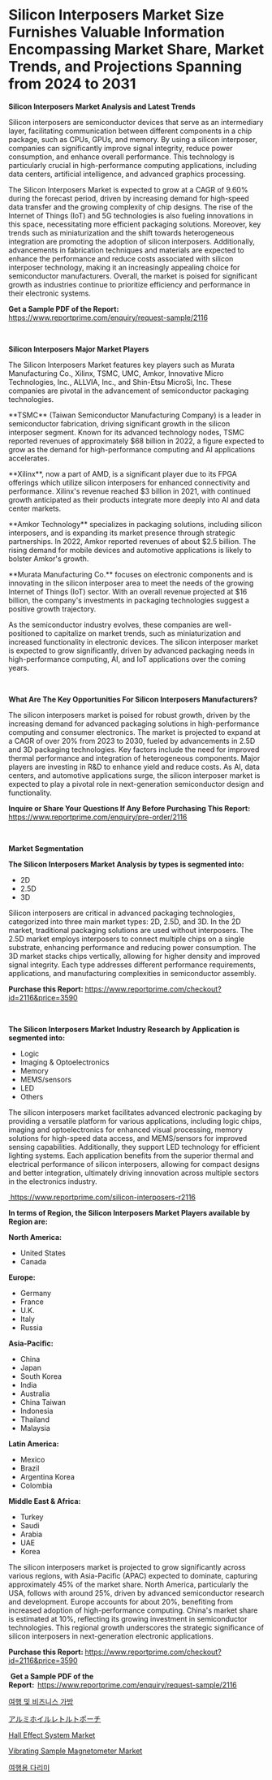 <p><h1>Silicon Interposers Market Size Furnishes Valuable Information Encompassing Market Share, Market Trends, and Projections Spanning from 2024 to 2031</h1></p><p><strong>Silicon Interposers Market Analysis and Latest Trends</strong></p>
<p><p>Silicon interposers are semiconductor devices that serve as an intermediary layer, facilitating communication between different components in a chip package, such as CPUs, GPUs, and memory. By using a silicon interposer, companies can significantly improve signal integrity, reduce power consumption, and enhance overall performance. This technology is particularly crucial in high-performance computing applications, including data centers, artificial intelligence, and advanced graphics processing.</p><p>The Silicon Interposers Market is expected to grow at a CAGR of 9.60% during the forecast period, driven by increasing demand for high-speed data transfer and the growing complexity of chip designs. The rise of the Internet of Things (IoT) and 5G technologies is also fueling innovations in this space, necessitating more efficient packaging solutions. Moreover, key trends such as miniaturization and the shift towards heterogeneous integration are promoting the adoption of silicon interposers. Additionally, advancements in fabrication techniques and materials are expected to enhance the performance and reduce costs associated with silicon interposer technology, making it an increasingly appealing choice for semiconductor manufacturers. Overall, the market is poised for significant growth as industries continue to prioritize efficiency and performance in their electronic systems.</p></p>
<p><strong>Get a Sample PDF of the Report:&nbsp;</strong> <a href="https://www.reportprime.com/enquiry/request-sample/2116">https://www.reportprime.com/enquiry/request-sample/2116</a></p>
<p>&nbsp;</p>
<p><strong>Silicon Interposers Major Market Players</strong></p>
<p><p>The Silicon Interposers Market features key players such as Murata Manufacturing Co., Xilinx, TSMC, UMC, Amkor, Innovative Micro Technologies, Inc., ALLVIA, Inc., and Shin-Etsu MicroSi, Inc. These companies are pivotal in the advancement of semiconductor packaging technologies.</p><p>**TSMC** (Taiwan Semiconductor Manufacturing Company) is a leader in semiconductor fabrication, driving significant growth in the silicon interposer segment. Known for its advanced technology nodes, TSMC reported revenues of approximately $68 billion in 2022, a figure expected to grow as the demand for high-performance computing and AI applications accelerates.</p><p>**Xilinx**, now a part of AMD, is a significant player due to its FPGA offerings which utilize silicon interposers for enhanced connectivity and performance. Xilinx's revenue reached $3 billion in 2021, with continued growth anticipated as their products integrate more deeply into AI and data center markets.</p><p>**Amkor Technology** specializes in packaging solutions, including silicon interposers, and is expanding its market presence through strategic partnerships. In 2022, Amkor reported revenues of about $2.5 billion. The rising demand for mobile devices and automotive applications is likely to bolster Amkor's growth.</p><p>**Murata Manufacturing Co.** focuses on electronic components and is innovating in the silicon interposer area to meet the needs of the growing Internet of Things (IoT) sector. With an overall revenue projected at $16 billion, the company's investments in packaging technologies suggest a positive growth trajectory.</p><p>As the semiconductor industry evolves, these companies are well-positioned to capitalize on market trends, such as miniaturization and increased functionality in electronic devices. The silicon interposer market is expected to grow significantly, driven by advanced packaging needs in high-performance computing, AI, and IoT applications over the coming years.</p></p>
<p>&nbsp;</p>
<p><strong>What Are The Key Opportunities For Silicon Interposers Manufacturers?</strong></p>
<p><p>The silicon interposers market is poised for robust growth, driven by the increasing demand for advanced packaging solutions in high-performance computing and consumer electronics. The market is projected to expand at a CAGR of over 20% from 2023 to 2030, fueled by advancements in 2.5D and 3D packaging technologies. Key factors include the need for improved thermal performance and integration of heterogeneous components. Major players are investing in R&D to enhance yield and reduce costs. As AI, data centers, and automotive applications surge, the silicon interposer market is expected to play a pivotal role in next-generation semiconductor design and functionality.</p></p>
<p><strong>Inquire or Share Your Questions If Any Before Purchasing This Report:</strong> <a href="https://www.reportprime.com/enquiry/pre-order/2116">https://www.reportprime.com/enquiry/pre-order/2116</a></p>
<p>&nbsp;</p>
<p><strong>Market Segmentation</strong></p>
<p><strong>The Silicon Interposers Market Analysis by types is segmented into:</strong></p>
<p><ul><li>2D</li><li>2.5D</li><li>3D</li></ul></p>
<p><p>Silicon interposers are critical in advanced packaging technologies, categorized into three main market types: 2D, 2.5D, and 3D. In the 2D market, traditional packaging solutions are used without interposers. The 2.5D market employs interposers to connect multiple chips on a single substrate, enhancing performance and reducing power consumption. The 3D market stacks chips vertically, allowing for higher density and improved signal integrity. Each type addresses different performance requirements, applications, and manufacturing complexities in semiconductor assembly.</p></p>
<p><strong>Purchase this Report:&nbsp;</strong><a href="https://www.reportprime.com/checkout?id=2116&price=3590">https://www.reportprime.com/checkout?id=2116&price=3590</a></p>
<p>&nbsp;</p>
<p><strong>The Silicon Interposers Market Industry Research by Application is segmented into:</strong></p>
<p><ul><li>Logic</li><li>Imaging & Optoelectronics</li><li>Memory</li><li>MEMS/sensors</li><li>LED</li><li>Others</li></ul></p>
<p><p>The silicon interposers market facilitates advanced electronic packaging by providing a versatile platform for various applications, including logic chips, imaging and optoelectronics for enhanced visual processing, memory solutions for high-speed data access, and MEMS/sensors for improved sensing capabilities. Additionally, they support LED technology for efficient lighting systems. Each application benefits from the superior thermal and electrical performance of silicon interposers, allowing for compact designs and better integration, ultimately driving innovation across multiple sectors in the electronics industry.</p></p>
<p><a href="https://www.reportprime.com/silicon-interposers-r2116">&nbsp;https://www.reportprime.com/silicon-interposers-r2116</a></p>
<p><strong>In terms of Region, the Silicon Interposers Market Players available by Region are:</strong></p>
<p>
    <p> <strong> North America: </strong>
        <ul>
            <li>United States</li>
            <li>Canada</li>
        </ul>
        </p> 
    <p> <strong> Europe: </strong>
        <ul>
            <li>Germany</li>
            <li>France</li>
            <li>U.K.</li>
            <li>Italy</li>
            <li>Russia</li>
        </ul>
        </p> 
    <p> <strong> Asia-Pacific: </strong>
        <ul>
            <li>China</li>
            <li>Japan</li>
            <li>South Korea</li>
            <li>India</li>
            <li>Australia</li>
            <li>China Taiwan</li>
            <li>Indonesia</li>
            <li>Thailand</li>
            <li>Malaysia</li>
        </ul>
        </p> 
    <p> <strong> Latin America: </strong>
        <ul>
            <li>Mexico</li>
            <li>Brazil</li>
            <li>Argentina Korea</li>
            <li>Colombia</li>
        </ul>
        </p> 
    <p> <strong> Middle East & Africa: </strong>
        <ul>
            <li>Turkey</li>
            <li>Saudi</li>
            <li>Arabia</li>
            <li>UAE</li>
            <li>Korea</li>
        </ul>
    </p>
    </p>
<p><p>The silicon interposers market is projected to grow significantly across various regions, with Asia-Pacific (APAC) expected to dominate, capturing approximately 45% of the market share. North America, particularly the USA, follows with around 25%, driven by advanced semiconductor research and development. Europe accounts for about 20%, benefiting from increased adoption of high-performance computing. China's market share is estimated at 10%, reflecting its growing investment in semiconductor technologies. This regional growth underscores the strategic significance of silicon interposers in next-generation electronic applications.</p></p>
<p><strong>Purchase this Report: </strong><a href="https://www.reportprime.com/checkout?id=2116&price=3590">https://www.reportprime.com/checkout?id=2116&price=3590</a></p>
<p>&nbsp;<strong>Get a Sample PDF of the Report:&nbsp;&nbsp;</strong><a href="https://www.reportprime.com/enquiry/request-sample/2116">https://www.reportprime.com/enquiry/request-sample/2116</a></p>
<p><strong></strong></p>
<p><p><a href="https://medium.com/@darianswift1922_33282/%EA%B8%80%EB%A1%9C%EB%B2%8C-%EC%97%AC%ED%96%89-%EB%B0%8F-%EB%B9%84%EC%A6%88%EB%8B%88%EC%8A%A4-%EA%B0%80%EB%B0%A9-%EC%8B%9C%EC%9E%A5-%EB%B6%80%EB%AC%B8%EC%9D%98-%EC%8B%9C%EC%9E%A5-%EB%8F%99%ED%96%A5-%EB%B0%8F-%EB%AF%B8%EB%9E%98-%EC%A0%84%EB%A7%9D-2024%EB%85%84%EB%B6%80%ED%84%B0-2031%EB%85%84%EA%B9%8C%EC%A7%80%EC%9D%98-%EC%98%88%EC%B8%A1-3e3d503a7ed4">여행 및 비즈니스 가방</a></p><p><a href="https://medium.com/@cassianlinzjx/%E3%82%B0%E3%83%AD%E3%83%BC%E3%83%90%E3%83%AB%E3%82%A2%E3%83%AB%E3%83%9F%E7%AE%94%E3%83%AC%E3%83%88%E3%83%AB%E3%83%88%E3%83%9D%E3%83%BC%E3%83%81%E5%B8%82%E5%A0%B4-%E8%A3%BD%E5%93%81%E3%82%BF%E3%82%A4%E3%83%97-%E3%82%B9%E3%82%BF%E3%83%B3%E3%83%89%E3%82%A2%E3%83%83%E3%83%97%E3%83%9D%E3%83%BC%E3%83%81-%E3%83%95%E3%83%A9%E3%83%83%E3%83%88%E3%83%9D%E3%83%BC%E3%83%81-%E3%82%A8%E3%83%B3%E3%83%89%E3%83%A6%E3%83%BC%E3%82%B6%E3%83%BC-%E5%9C%B0%E5%9F%9F%E3%81%AB%E7%84%A6%E7%82%B9%E3%82%92%E5%BD%93%E3%81%A6%E3%81%9F%E5%88%86%E6%9E%90%E3%81%A8%E4%BA%88%E6%B8%AC-2024%E5%B9%B4-2031%E5%B9%B4-a415579e7f3b">アルミホイルレトルトポーチ</a></p><p><a href="https://issuu.com/reportprime-2/docs/hall-effect-system-market-size-2030_05badf0d4e4a06">Hall Effect System Market</a></p><p><a href="https://issuu.com/reportprime-2/docs/vibrating-sample-magnetometer-marke_3226a97b87cd3e">Vibrating Sample Magnetometer Market</a></p><p><a href="https://medium.com/@darianswift1922_33282/%EC%97%AC%ED%96%89%EC%9A%A9-%EB%8B%A4%EB%A6%AC%EB%AF%B8-%EC%8B%9C%EC%9E%A5-%EC%A1%B0%EC%82%AC-%EB%B3%B4%EA%B3%A0%EC%84%9C-2031%EB%85%84%EA%B9%8C%EC%A7%80-%EC%97%B0%ED%8F%89%EA%B7%A0-%EC%84%B1%EC%9E%A5%EB%A5%A0-12-%EB%A1%9C-%EC%84%B1%EC%9E%A5%ED%95%98%EB%8A%94-%EC%97%AC%ED%96%89%EC%9A%A9-%EB%8B%A4%EB%A6%AC%EB%AF%B8-%EC%8B%9C%EC%9E%A5%EC%9D%98-%EC%8B%9C%EC%9E%A5-%EA%B7%9C%EB%AA%A8-%EB%B0%8F-%EC%88%98%EC%9D%B5-%EB%B6%84%EC%84%9D-%ED%83%90%EC%83%89-384f5dc9294a">여행용 다리미</a></p></p>